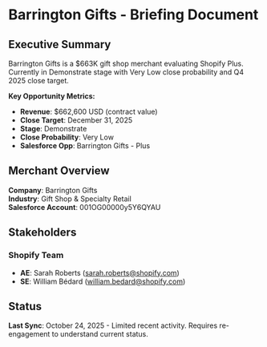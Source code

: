 # Barrington Gifts - Briefing Document

## Executive Summary

Barrington Gifts is a $663K gift shop merchant evaluating Shopify Plus. Currently in Demonstrate stage with Very Low close probability and Q4 2025 close target.

**Key Opportunity Metrics:**
- **Revenue**: $662,600 USD (contract value)
- **Close Target**: December 31, 2025
- **Stage**: Demonstrate
- **Close Probability**: Very Low
- **Salesforce Opp**: Barrington Gifts - Plus

## Merchant Overview

**Company**: Barrington Gifts  
**Industry**: Gift Shop & Specialty Retail  
**Salesforce Account**: 001OG00000y5Y6QYAU

## Stakeholders

### Shopify Team
- **AE**: Sarah Roberts (sarah.roberts@shopify.com)
- **SE**: William Bédard (william.bedard@shopify.com)

## Status

**Last Sync**: October 24, 2025 - Limited recent activity. Requires re-engagement to understand current status.






